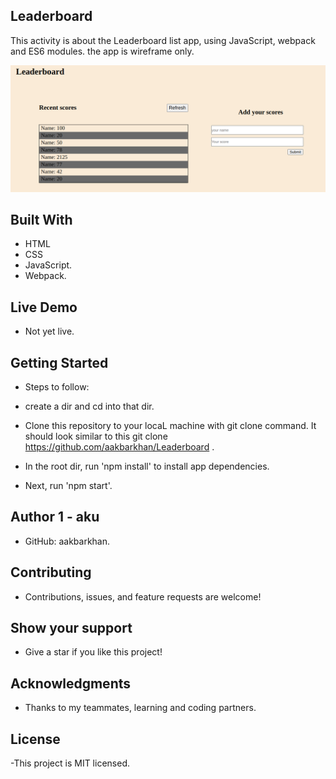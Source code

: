## Leaderboard

This activity is about the Leaderboard list app, using JavaScript, webpack and ES6 modules.
the app is wireframe only.

![screenshot](leaderboard.png)

## Built With

- HTML
- CSS
- JavaScript.
- Webpack.


## Live Demo

- Not yet live.

## Getting Started

- Steps to follow:

- create a dir and cd into that dir.

- Clone this repository to your locaL machine with git clone command. It should look similar to this git clone https://github.com/aakbarkhan/Leaderboard .

- In the root dir, run 'npm install' to install app dependencies.

- Next, run 'npm start'.

##  Author 1 - aku

- GitHub: aakbarkhan.


## Contributing

- Contributions, issues, and feature requests are welcome!


## Show your support

- Give a star if you like this project!

## Acknowledgments

- Thanks to my teammates, learning and coding partners.

## License

-This project is MIT licensed.
